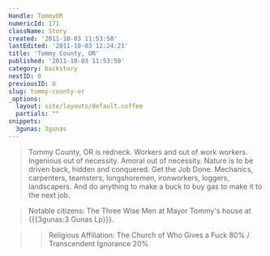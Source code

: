 ```yaml
---
Handle: TommyOR
numericId: 171
className: Story
created: '2011-10-03 11:53:50'
lastEdited: '2011-10-03 12:24:21'
title: 'Tommy County, OR'
published: '2011-10-03 11:53:50'
category: backstory
nextID: 0
previousID: 0
slug: tommy-county-or
_options:
  layout: site/layouts/default.coffee
  partials: ""
snippets:
  3gunas: 3gunas
---
```

> Tommy County, OR is redneck. Workers and out of work workers. Ingenious out of necessity. Amoral out of necessity. Nature is to be driven back, hidden and conquered. Get the Job Done. Mechanics, carpenters, teamsters, longshoremen, ironworkers, loggers, landscapers. And do anything to make a buck to buy gas to make it to the next job.

> Notable citizens: The Three Wise Men at Mayor Tommy's house at {{{3gunas:3 Gunas Lp}}}.

> > Religious Affiliation: The Church of Who Gives a Fuck 80% / Transcendent Ignorance 20%

